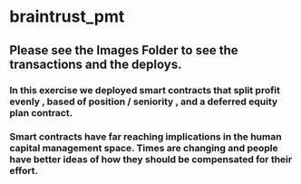 # braintrust_pmt
## Please see the Images Folder to see the transactions and the deploys. 

### In this exercise we deployed smart contracts that split profit evenly , based of position / seniority , and a deferred equity plan contract.  
### Smart contracts have far reaching implications in the human capital management space.  Times are changing and people have better ideas of how they should be compensated for their effort.  

